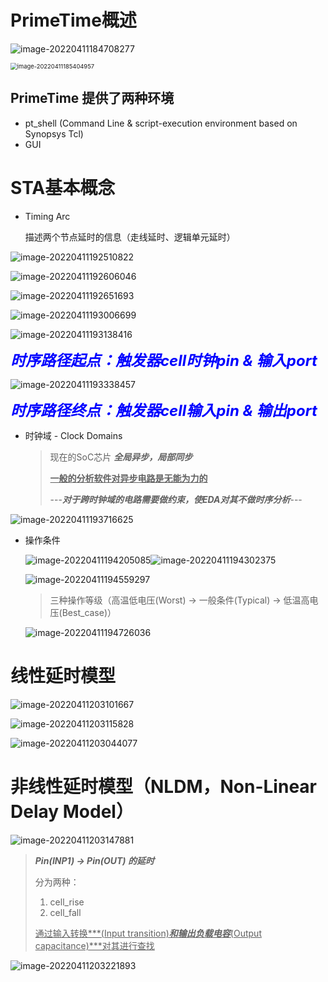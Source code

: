 # PrimeTime概述

![image-20220411184708277](C:\Users\Jiazm556\AppData\Roaming\Typora\typora-user-images\image-20220411184708277.png)

<img src="C:\Users\Jiazm556\AppData\Roaming\Typora\typora-user-images\image-20220411185404957.png" alt="image-20220411185404957" style="zoom:67%;" />

## PrimeTime 提供了两种环境

- pt_shell (Command Line & script-execution environment based on Synopsys Tcl)
- GUI

# STA基本概念

- Timing Arc

  描述两个节点延时的信息（走线延时、逻辑单元延时）

![image-20220411192510822](C:\Users\Jiazm556\AppData\Roaming\Typora\typora-user-images\image-20220411192510822.png)

![image-20220411192606046](C:\Users\Jiazm556\AppData\Roaming\Typora\typora-user-images\image-20220411192606046.png)

![image-20220411192651693](C:\Users\Jiazm556\AppData\Roaming\Typora\typora-user-images\image-20220411192651693.png)

![image-20220411193006699](C:\Users\Jiazm556\AppData\Roaming\Typora\typora-user-images\image-20220411193006699.png)

![image-20220411193138416](C:\Users\Jiazm556\AppData\Roaming\Typora\typora-user-images\image-20220411193138416.png)

***<font color=blue size=5>时序路径起点：触发器cell时钟pin & 输入port</font>***

![image-20220411193338457](C:\Users\Jiazm556\AppData\Roaming\Typora\typora-user-images\image-20220411193338457.png)

***<font color=blue size=5>时序路径终点：触发器cell输入pin & 输出port</font>***

- 时钟域 - Clock Domains

  > 现在的SoC芯片	***全局异步，局部同步***
  >
  > <u>**一般的分析软件对异步电路是无能为力的**</u>
  >
  > ---***对于跨时钟域的电路需要做约束，使EDA对其不做时序分析***---

![image-20220411193716625](C:\Users\Jiazm556\AppData\Roaming\Typora\typora-user-images\image-20220411193716625.png)

- 操作条件

  ![image-20220411194205085](C:\Users\Jiazm556\AppData\Roaming\Typora\typora-user-images\image-20220411194205085.png)![image-20220411194302375](C:\Users\Jiazm556\AppData\Roaming\Typora\typora-user-images\image-20220411194302375.png)

  ![image-20220411194559297](C:\Users\Jiazm556\AppData\Roaming\Typora\typora-user-images\image-20220411194559297.png)

  > 三种操作等级（高温低电压(Worst) -> 一般条件(Typical) -> 低温高电压(Best_case)）

  ![image-20220411194726036](C:\Users\Jiazm556\AppData\Roaming\Typora\typora-user-images\image-20220411194726036.png)



# 线性延时模型

![image-20220411203101667](C:\Users\Jiazm556\AppData\Roaming\Typora\typora-user-images\image-20220411203101667.png)

![image-20220411203115828](C:\Users\Jiazm556\AppData\Roaming\Typora\typora-user-images\image-20220411203115828.png)

![image-20220411203044077](C:\Users\Jiazm556\AppData\Roaming\Typora\typora-user-images\image-20220411203044077.png)

# 非线性延时模型（NLDM，Non-Linear Delay Model）

![image-20220411203147881](C:\Users\Jiazm556\AppData\Roaming\Typora\typora-user-images\image-20220411203147881.png)

> ***Pin(INP1) -> Pin(OUT) 的延时***
>
> 分为两种：
>
> 1. cell_rise
> 2. cell_fall
>
> <u>通过输入转换***(Input transition)***和输出负载电容***(Output capacitance)***对其进行查找</u>

![image-20220411203221893](C:\Users\Jiazm556\AppData\Roaming\Typora\typora-user-images\image-20220411203221893.png)



